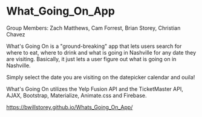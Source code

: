 # What_Going_On_App
Group Members: Zach Matthews, Cam Forrest, Brian Storey, Christian Chavez

What's Going On is a "ground-breaking" app that lets users search for where to eat, where to drink and what is going in Nashville for any date they are visiting. Basically, it just lets a user figure out what is going on in Nashville.

Simply select the date you are visiting on the datepicker calendar and ouila! 

What's Going On utilizes the Yelp Fusion API and the TicketMaster API, AJAX, Bootstrap, Materialize, Animate.css and Firebase.


https://bwillstorey.github.io/Whats_Going_On_App/
